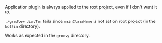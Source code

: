 Application plugin is always applied to the root project, even if I don't want it to.

`./gradlew distTar` fails since `mainClassName` is not set on root project (in the `kotlin` directory).

Works as expected in the `groovy` directory.
